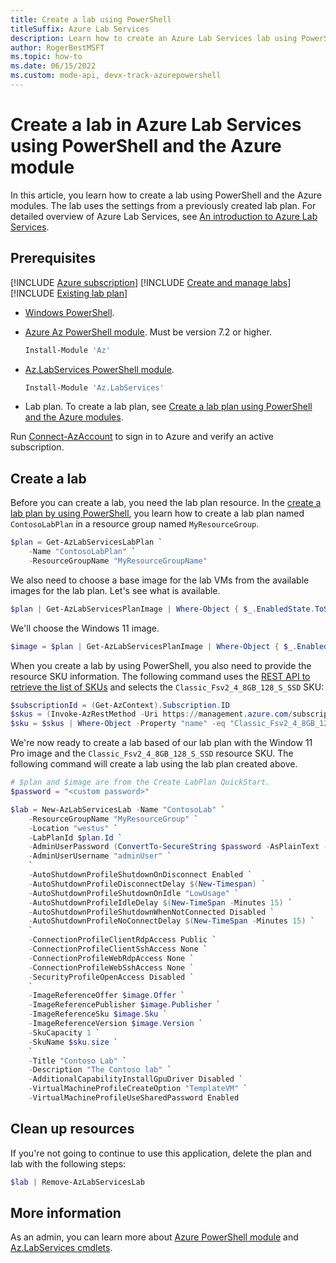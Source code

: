 ```yaml
---
title: Create a lab using PowerShell
titleSuffix: Azure Lab Services
description: Learn how to create an Azure Lab Services lab using PowerShell and the Az module.
author: RogerBestMSFT
ms.topic: how-to
ms.date: 06/15/2022
ms.custom: mode-api, devx-track-azurepowershell
---
```


# Create a lab in Azure Lab Services using PowerShell and the Azure module

In this article, you learn how to create a lab using PowerShell and the Azure modules.  The lab uses the settings from a previously created lab plan.  For detailed overview of Azure Lab Services, see [An introduction to Azure Lab Services](lab-services-overview.md).

## Prerequisites

[!INCLUDE [Azure subscription](./includes/lab-services-prerequisite-subscription.md)]
[!INCLUDE [Create and manage labs](./includes/lab-services-prerequisite-create-lab.md)]
[!INCLUDE [Existing lab plan](./includes/lab-services-prerequisite-lab-plan.md)]

- [Windows PowerShell](/powershell/scripting/windows-powershell/starting-windows-powershell).
- [Azure Az PowerShell module](/powershell/azure/new-azureps-module-az). Must be version 7.2 or higher.

    ```powershell
    Install-Module 'Az'
    ```

- [Az.LabServices PowerShell module](/powershell/module/az.labservices/).

    ```powershell
    Install-Module 'Az.LabServices'
    ```

- Lab plan. To create a lab plan, see [Create a lab plan using PowerShell and the Azure modules](how-to-create-lab-plan-powershell.md).

Run [Connect-AzAccount](/powershell/module/az.accounts/connect-azaccount) to sign in to Azure and verify an active subscription.

## Create a lab

Before you can create a lab, you need the lab plan resource.  In the [create a lab plan by using PowerShell](how-to-create-lab-plan-powershell.md), you learn how to create a lab plan named `ContosoLabPlan` in a resource group named `MyResourceGroup`.

```powershell
$plan = Get-AzLabServicesLabPlan `
    -Name "ContosoLabPlan" `
    -ResourceGroupName "MyResourceGroupName"
```

We also need to choose a base image for the lab VMs from the available images for the lab plan.  Let's see what is available.

```powershell
$plan | Get-AzLabServicesPlanImage | Where-Object { $_.EnabledState.ToString() -eq "enabled" }
```

We'll choose the Windows 11 image.

```powershell
$image = $plan | Get-AzLabServicesPlanImage | Where-Object { $_.EnabledState.ToString() -eq "enabled" -and $_.DisplayName -eq "Windows 11 Pro (Gen2)" }
```

When you create a lab by using PowerShell, you also need to provide the resource SKU information. The following command uses the [REST API to retrieve the list of SKUs](/rest/api/labservices/skus/list) and selects the `Classic_Fsv2_4_8GB_128_S_SSD` SKU:

```powershell
$subscriptionId = (Get-AzContext).Subscription.ID
$skus = (Invoke-AzRestMethod -Uri https://management.azure.com/subscriptions/$subscriptionId/providers/Microsoft.LabServices/skus?api-version=2022-08-01 | Select-Object -Property "Content" -ExpandProperty Content | ConvertFrom-Json).value
$sku = $skus | Where-Object -Property "name" -eq "Classic_Fsv2_4_8GB_128_S_SSD" | select-object -First 1
```

We're now ready to create a lab based of our lab plan with the Window 11 Pro image and the `Classic_Fsv2_4_8GB_128_S_SSD` resource SKU. The following command will create a lab using the lab plan created above.

``` powershell
# $plan and $image are from the Create LabPlan QuickStart.
$password = "<custom password>"

$lab = New-AzLabServicesLab -Name "ContosoLab" `
    -ResourceGroupName "MyResourceGroup" `
    -Location "westus" `
    -LabPlanId $plan.Id `
    -AdminUserPassword (ConvertTo-SecureString $password -AsPlainText -Force) `
    -AdminUserUsername "adminUser" `
    `
    -AutoShutdownProfileShutdownOnDisconnect Enabled `
    -AutoShutdownProfileDisconnectDelay $(New-Timespan) `
    -AutoShutdownProfileShutdownOnIdle "LowUsage" `
    -AutoShutdownProfileIdleDelay $(New-TimeSpan -Minutes 15) `
    -AutoShutdownProfileShutdownWhenNotConnected Disabled `
    -AutoShutdownProfileNoConnectDelay $(New-TimeSpan -Minutes 15) `
    `
    -ConnectionProfileClientRdpAccess Public `
    -ConnectionProfileClientSshAccess None `
    -ConnectionProfileWebRdpAccess None `
    -ConnectionProfileWebSshAccess None `
    -SecurityProfileOpenAccess Disabled `
    `
    -ImageReferenceOffer $image.Offer `
    -ImageReferencePublisher $image.Publisher `
    -ImageReferenceSku $image.Sku `
    -ImageReferenceVersion $image.Version `
    -SkuCapacity 1 `
    -SkuName $sku.size `
    `
    -Title "Contoso Lab" `
    -Description "The Contoso lab" `
    -AdditionalCapabilityInstallGpuDriver Disabled `
    -VirtualMachineProfileCreateOption "TemplateVM" `
    -VirtualMachineProfileUseSharedPassword Enabled
```

## Clean up resources

If you're not going to continue to use this application, delete
the plan and lab with the following steps:

```powershell
$lab | Remove-AzLabServicesLab
```

## More information

As an admin, you can learn more about [Azure PowerShell module](/powershell/azure) and [Az.LabServices cmdlets](/powershell/module/az.labservices/).
